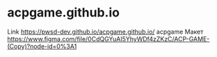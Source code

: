 # acpgame.github.io
Link
https://pwsd-dev.github.io/acpgame.github.io/
acpgame
Макет
https://www.figma.com/file/0CdQGYuAI5YhyWDf4zZKzC/ACP-GAME-(Copy)?node-id=0%3A1

